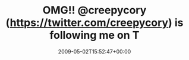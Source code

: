 ---
retweeted: false
source: <a href="http://twitter.com" rel="nofollow">Twitter Web Client</a>
entities:
  hashtags: []
  symbols: []
  user_mentions:
  - name: Creepy Cory
    screen_name: CreepyCory
    indices:
    - '6'
    - '17'
    id_str: '596654253'
    id: '596654253'
  urls: []
display_text_range:
- '0'
- '49'
favorite_count: '0'
id_str: '1679240264'
truncated: false
retweet_count: '0'
id: '1679240264'
created_at: Sat May 02 15:52:47 +0000 2009
favorited: false
full_text: OMG!! [@creepycory](https://twitter.com/creepycory) is following me on
  Twitter!! :)
lang: en
tags:
- pesos/twitter
date: '2009-05-02T15:52:47+00:00'
src: https://twitter.com/bascht/status/1679240264
original_url: https://twitter.com/bascht/status/1679240264
type: twitter_tweet
text: OMG!! [@creepycory](https://twitter.com/creepycory) is following me on Twitter!!
  :)
title: OMG!! @creepycory (https://twitter.com/creepycory) is following me on T

---